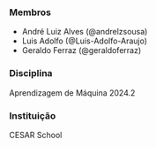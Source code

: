 ### Membros
- André Luiz Alves (@andrelzsousa)
- Luis Adolfo (@Luis-Adolfo-Araujo)
- Geraldo Ferraz (@geraldoferraz)

### Disciplina
Aprendizagem de Máquina 2024.2

### Instituição
CESAR School
